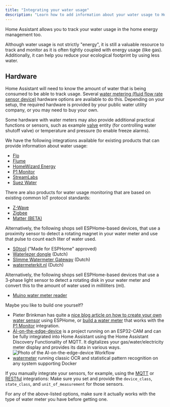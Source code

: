 ```yaml
---
title: "Integrating your water usage"
description: "Learn how to add information about your water usage to Home Assistant home energy management."
---
```


Home Assistant allows you to track your water usage in the home energy management too.

Although water usage is not strictly "energy", it is still a valuable resource to track and monitor as it is often tightly coupled with energy usage (like gas). Additionally, it can help you reduce your ecological footprint by using less water. 

## Hardware

Home Assistant will need to know the amount of water that is being consumed to be able to track usage. Several [water metering (fluid flow rate sensor device)](https://en.wikipedia.org/wiki/Water_metering) hardware options are available to do this. Depending on your setup, the required hardware is provided by your public water utility company, or you may need to buy your own. 

Some hardware with water meters may also provide additional practical functions or sensors, such as example [valve](/integrations/valve)  entity (for controlling water shutoff valve) or temperature and pressure (to enable freeze alarms).

We have the following integrations available for existing products that can provide information about water usage:

- [Flo](/integrations/flo)
- [Flume](/integrations/flume)
- [HomeWizard Energy](/integrations/homewizard)
- [P1 Monitor](/integrations/p1_monitor)
- [StreamLabs](/integrations/streamlabswater)
- [Suez Water](/integrations/suez_water)

There are also products for water usage monitoring that are based on existing common IoT protocol standards:

- [Z-Wave](/integrations/zwave_js)
- [Zigbee](/integrations/zha)
- [Matter (BETA)](/integrations/matter)

Alternatively, the following shops sell ESPHome-based devices, that use a proximity sensor to detect a rotating magnet in your water meter and use that pulse to count each liter of water used.

- [S0tool](https://huizebruin.github.io/s0tool/) ("Made for ESPHome" approved)
- [Waterlezer dongle](https://smart-stuff.nl/product/esphome-waterlezer-dongle/) (Dutch)
- [Slimme Watermeter Gateway](https://smartgateways.nl/product/slimme-watermeter-gateway/) (Dutch)
- [watermeterkit.nl](https://watermeterkit.nl/) (Dutch)

Alternatively, the following shops sell ESPHome-based devices that use a 3-phase light sensor to detect a rotating disk in your water meter and convert this to the amount of water used in milliliters (ml).
- [Muino water meter reader](https://watermeter.muino.nl/)

Maybe you like to build one yourself?
 - Pieter Brinkman has quite a [nice blog article on how to create your own water sensor](https://www.pieterbrinkman.com/2022/02/02/build-a-cheap-water-usage-sensor-using-esphome-home-assistant-and-a-proximity-sensor/) using ESPHome, or [build a water meter](https://www.ztatz.nl/p1-monitor-watermeter/) that works with the [P1 Monitor](/integrations/p1_monitor) integration.
 - [AI-on-the-edge-device](https://github.com/jomjol/AI-on-the-edge-device) is a project running on an ESP32-CAM and can be fully integrated into Home Assistant using the Home Assistant Discovery Functionality of MQTT. It digitalizes your gas/water/electricity meter display and provides its data in various ways.![Photo of the AI-on-the-edge-device Workflow](/images/docs/energy/ai-on-the-edge-device.jpg)
 - [watermeter](https://github.com/nohn/watermeter) running classic OCR and statistical pattern recognition on any system supporting Docker

If you manually integrate your sensors, for example, using the [MQTT](/integrations/mqtt) or [RESTful](/integrations/rest) integrations: Make sure you set and provide the `device_class`, `state_class`, and `unit_of_measurement` for those sensors.

For any of the above-listed options, make sure it actually works with the type of water meter you have before getting one.
